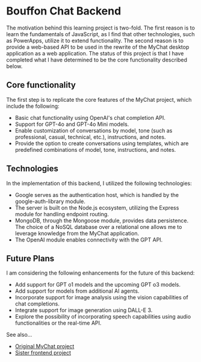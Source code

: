 # Bouffon Chat Backend
The motivation behind this learning project is two-fold. The first reason is to learn the fundamentals of JavaScript, as I find that other technologies, such as PowerApps, utilize it to extend functionality. The second reason is to provide a web-based API to be used in the rewrite of the MyChat desktop application as a web application. The status of this project is that I have completed what I have determined to be the core functionality described below.

## Core functionality
The first step is to replicate the core features of the MyChat project, which include the following:

* Basic chat functionality using OpenAI's chat completion API.
* Support for GPT-4o and GPT-4o Mini models.
* Enable customization of conversations by model, tone (such as professional, casual, technical, etc.), instructions, and notes.
* Provide the option to create conversations using templates, which are predefined combinations of model, tone, instructions, and notes.

## Technologies
In the implementation of this backend, I utilized the following technologies:

* Google serves as the authentication host, which is handled by the google-auth-library module.
* The server is built on the Node.js ecosystem, utilizing the Express module for handling endpoint routing.
* MongoDB, through the Mongoose module, provides data persistence. The choice of a NoSQL database over a relational one allows me to leverage knowledge from the MyChat application.
* The OpenAI module enables connectivity with the GPT API.

## Future Plans
I am considering the following enhancements for the future of this backend:

* Add support for GPT o1 models and the upcoming GPT o3 models.
* Add support for models from additional AI agents.
* Incorporate support for image analysis using the vision capabilities of chat completions.
* Integrate support for image generation using DALL-E 3.
* Explore the possibility of incorporating speech capabilities using audio functionalities or the real-time API.

See also...
* [Original MyChat project](https://github.com/Dauvis/MyChat)
* [Sister frontend project](https://github.com/Dauvis/BouffonChatFrontend)
